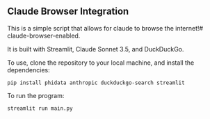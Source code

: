 ## Claude Browser Integration

This is a simple script that allows for claude to browse the internet!# claude-browser-enabled.

It is built with Streamlit, Claude Sonnet 3.5, and DuckDuckGo. 

To use, clone the repository to your local machine, and install the dependencies:

`pip install phidata anthropic duckduckgo-search streamlit`

To run the program:

`streamlit run main.py`
